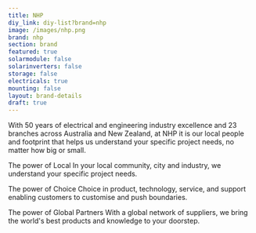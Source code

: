 ```yaml
---
title: NHP
diy_link: diy-list?brand=nhp
image: /images/nhp.png
brand: nhp
section: brand
featured: true
solarmodule: false
solarinverters: false
storage: false
electricals: true
mounting: false
layout: brand-details
draft: true
---
```


With 50 years of electrical and engineering industry excellence and 23 branches across Australia and New Zealand, at NHP it is our local people and footprint that helps us understand your specific project needs, no matter how big or small.

The power of Local In your local community, city and industry, we understand your specific project needs.

The power of Choice Choice in product, technology, service, and support enabling customers to customise and push boundaries.

The power of Global Partners With a global network of suppliers, we bring the world's best products and knowledge to your doorstep.
